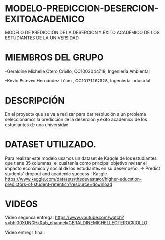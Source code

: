 # MODELO-PREDICCION-DESERCION-EXITOACADEMICO
MODELO DE PREDICCIÓN DE LA DESERCIÓN Y ÉXITO ACADÉMICO DE LOS ESTUDIANTES DE LA UNIVERSIDAD 

# MIEMBROS DEL GRUPO
-Geraldine Michelle Otero Criollo, CC1003044718, Ingeniería Ambiental

-Kevin Esteven Hernández López, CC10171262528, Ingeniería Industrial 

# DESCRIPCIÓN 
En el proyecto que se va a realizar para dar resolución a un problema seleccionamos la predicción de la deserción y éxito académico de los estudiantes de una universidad.

# DATASET UTILIZADO.
Para realizar este modelo usamos un dataset de Kaggle de los estudiantes que tiene 35 columnas, el cual tenía como principal objetivo revisar el impacto económico y social de los estudiantes en su desempeño.
->  Predict students' dropout and academic success | Kaggle
https://www.kaggle.com/datasets/thedevastator/higher-education-predictors-of-student-retention?resource=download

# VIDEOS
Video segunda entrega:
https://www.youtube.com/watch?v=bhj00XUNGHk&ab_channel=GERALDINEMICHELLEOTEROCRIOLLO

Video entrega final:
